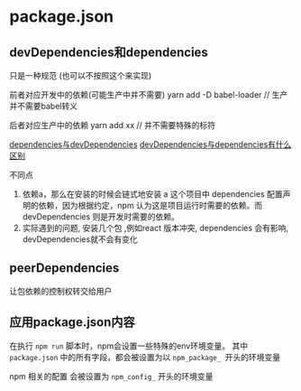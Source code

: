 # package.json

## devDependencies和dependencies

只是一种规范 (也可以不按照这个来实现)

前者对应开发中的依赖(可能生产中并不需要)  yarn add -D babel-loader // 生产并不需要babel转义

后者对应生产中的依赖 yarn add xx // 并不需要特殊的标符

[dependencies与devDependencies](https://www.zhihu.com/question/310545060)
[devDependencies与dependencies有什么区别](https://www.yuque.com/docs/share/963e29e1-3314-453f-b417-d8ce543b78cc)

不同点

1. 依赖a，那么在安装的时候会链式地安装 a 这个项目中 dependencies 配置声明的依赖，因为根据约定，npm 认为这是项目运行时需要的依赖。而 devDependencies 则是开发时需要的依赖。
2. 实际遇到的问题, 安装几个包 ,例如react 版本冲突, dependencies 会有影响, devDependencies就不会有变化
## peerDependencies

让包依赖的控制权转交给用户
[](https://juejin.cn/post/6844903870578032647#heading-8)

## 应用package.json内容

在执行 `npm run` 脚本时，npm会设置一些特殊的env环境变量。
其中 `package.json` 中的所有字段，都会被设置为以 `npm_package_ `开头的环境变量

npm 相关的配置 会被设置为 `npm_config_` 开头的环境变量
